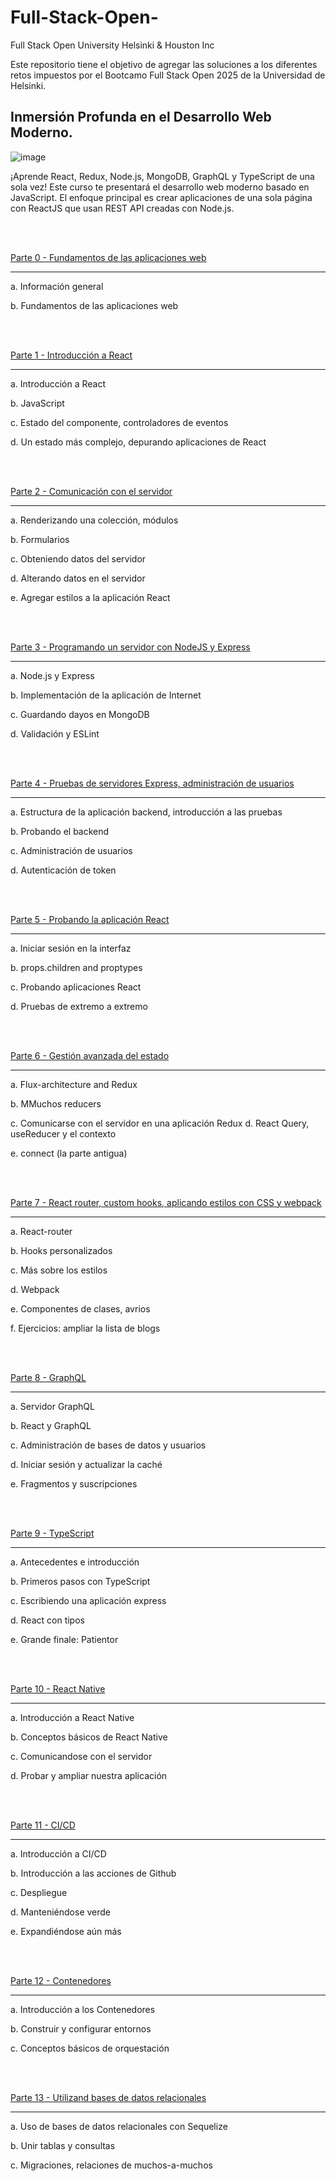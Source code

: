 # Full-Stack-Open-
Full Stack Open University Helsinki &amp; Houston Inc

Este repositorio tiene el objetivo de agregar las soluciones a los diferentes retos impuestos por el Bootcamo Full Stack Open 2025 de la Universidad de Helsinki. 

## Inmersión Profunda en el Desarrollo Web Moderno.

![image](https://github.com/user-attachments/assets/624ba95d-5ba6-4069-b742-8b8493b128f7)

¡Aprende React, Redux, Node.js, MongoDB, GraphQL y TypeScript de una sola vez! Este curso te presentará el desarrollo web moderno basado en JavaScript. El enfoque principal es crear aplicaciones de una sola página con ReactJS que usan REST API creadas con Node.js.

<br>
<br>

[Parte 0 - Fundamentos de las aplicaciones web](https://fullstackopen.com/es/part0)

---

a. Información general

b. Fundamentos de las aplicaciones web

<br>
<br>

[Parte 1 - Introducción a React](https://fullstackopen.com/es/part1)

---

a. Introducción a React

b. JavaScript

c. Estado del componente, controladores de eventos

d. Un estado más complejo, depurando aplicaciones de React

<br>
<br>

[Parte 2 - Comunicación con el servidor](https://fullstackopen.com/es/part2)

---

a. Renderizando una colección, módulos

b. Formularios

c. Obteniendo datos del servidor

d. Alterando datos en el servidor

e. Agregar estilos a la aplicación React

<br>
<br>

[Parte 3 - Programando un servidor con NodeJS y Express](https://fullstackopen.com/es/part3)

---

a. Node.js y Express

b. Implementación de la aplicación de Internet

c. Guardando dayos en MongoDB

d. Validación y ESLint

<br>
<br>

[Parte 4 - Pruebas de servidores Express, administración de usuarios](https://fullstackopen.com/es/part4)

---

a. Estructura de la aplicación backend, introducción a las pruebas

b. Probando el backend

c. Administración de usuarios

d. Autenticación de token

<br>
<br>

[Parte 5 - Probando la aplicación React](https://fullstackopen.com/es/part5)

---

a. Iniciar sesión en la interfaz

b. props.children and proptypes

c. Probando aplicaciones React

d. Pruebas de extremo a extremo

<br>
<br>

[Parte 6 - Gestión avanzada del estado](https://fullstackopen.com/es/part6)

---

a. Flux-architecture and Redux

b. MMuchos reducers

c. Comunicarse con el servidor en una aplicación Redux d. React Query, useReducer y el contexto

e. connect (la parte antigua)

<br>
<br>

[Parte 7 - React router, custom hooks, aplicando estilos con CSS y webpack](https://fullstackopen.com/es/part7)

---

a. React-router

b. Hooks personalizados

c. Más sobre los estilos

d. Webpack

e. Componentes de clases, avrios

f. Ejercicios: ampliar la lista de blogs

<br>
<br>

[Parte 8 - GraphQL](https://fullstackopen.com/es/part8)

---

a. Servidor GraphQL

b. React y GraphQL

c. Administración de bases de datos y usuarios

d. Iniciar sesión y actualizar la caché

e. Fragmentos y suscripciones

<br>
<br>

[Parte 9 - TypeScript](https://fullstackopen.com/es/part9)

---

a. Antecedentes e introducción

b. Primeros pasos con TypeScript

c. Escribiendo una aplicación express

d. React con tipos

e. Grande finale: Patientor

<br>
<br>

[Parte 10 - React Native](https://fullstackopen.com/es/part10)

---

a. Introducción a React Native

b. Conceptos básicos de React Native

c. Comunicandose con el servidor

d. Probar y ampliar nuestra aplicación

<br>
<br>

[Parte 11 - CI/CD](https://fullstackopen.com/es/part11)

---

a. Introducción a CI/CD

b. Introducción a las acciones de Github

c. Despliegue

d. Manteniéndose verde

e. Expandiéndose aún más

<br>
<br>

[Parte 12 - Contenedores](https://fullstackopen.com/es/part12)

---

a. Introducción a los Contenedores

b. Construir y configurar entornos

c. Conceptos básicos de orquestación 

<br>
<br>

[Parte 13 - Utilizand bases de datos relacionales](https://fullstackopen.com/es/part13)

---

a. Uso de bases de datos relacionales con Sequelize

b. Unir tablas y consultas

c. Migraciones, relaciones de muchos-a-muchos

